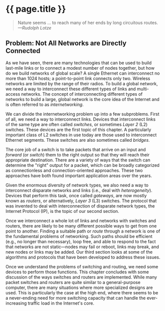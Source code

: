 # {{ page.title }}

> Nature seems ... to reach many of her ends by long circuitous routes.
> *—Rudolph Lotze*

## Problem: Not All Networks are Directly Connected

As we have seen, there are many technologies that can be used to build
last-mile links or to connect a modest number of nodes together, but
how do we build networks of global scale? A single Ethernet can
interconnect no more than 1024 hosts; a point-to-point link connects
only two. Wireless networks are limited by the range of their
radios. To build a global network, we need a way to interconnect these
different types of links and multi-access networks. The concept of
interconnecting different types of networks to build a large, global
network is the core idea of the Internet and is often referred to as
*internetworking*.

We can divide the internetworking problem up into a few subproblems.
First of all, we need a way to interconnect links. Devices that
interconnect links of the same type are often called *switches*, or
sometimes *Layer 2* (L2) switches. These devices are the first topic
of this chapter. A particularly important class of L2 switches in use
today are those used to interconnect Ethernet segments. These switches
are also sometimes called *bridges*.

The core job of a switch is to take packets that arrive on an input and
*forward* (or *switch*) them to the right output so that they will reach
their appropriate destination. There are a variety of ways that the
switch can determine the "right" output for a packet, which can be
broadly categorized as connectionless and connection-oriented
approaches. These two approaches have both found important application
areas over the years.

Given the enormous diversity of network types, we also need a way to
interconnect disparate networks and links (i.e., deal with
*heterogeneity*). Devices that perform this task, once called
*gateways*, are now mostly known as *routers*, or alternatively,
*Layer 3* (L3) switches. The protocol that was invented to deal with
interconnection of disparate network types, the Internet Protocol
(IP), is the topic of our second section.

Once we interconnect a whole lot of links and networks with switches and
routers, there are likely to be many different possible ways to get from
one point to another. Finding a suitable path or *route* through a
network is one of the fundamental problems of networking. Such paths
should be efficient (e.g., no longer than necessary), loop free, and
able to respond to the fact that networks are not static—nodes may
fail or reboot, links may break, and new nodes or links may be added.
Our third section looks at some of the algorithms and protocols that
have been developed to address these issues.

Once we understand the problems of switching and routing, we need some
devices to perform those functions. This chapter concludes with some
discussion of the ways switches and routers are implemented. While
many packet switches and routers are quite similar to a
general-purpose computer, there are many situations where more
specialized designs are used. This is particularly the case at the
high end, where there seems to be a never-ending need for more
switching capacity that can handle the ever-increasing traffic load in
the Internet's core.
